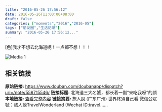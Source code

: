 ```yaml
---
title: "2016-05-26 17:56:12"
date: 2016-05-26T11:00:00+08:00
draft: false
categories: ["moments","2016","2016-05"]
tags: ["朋友圈","生活记录"]
summary: "2016-05-26 17:56:12..."
---
```


[色]我才不想去北海道呢！一点都不想！！！

![Media 1](/Moments/photos/2016-05-26/201605261756120.jpg)

## 相关链接

**原始链接:** https://www.douban.com/doubanapp/dispatch?uri=/note/558715546/
**链接标题:** 北海道三大名蟹，都长着一副“来吃我呀”的颜
**本地链接:** [查看完整内容](/link_content/2016/05/2016-05-26-1/link_content/)
**链接摘要:** 旅人說
        (广东广州)
    世界終須自己看 微信公眾號：旅人說TravelWonderland (Wechat ID:travel......

